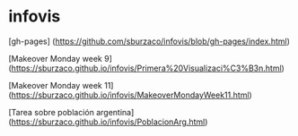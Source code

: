 # infovis

[gh-pages] (https://github.com/sburzaco/infovis/blob/gh-pages/index.html)

[Makeover Monday week 9] (https://sburzaco.github.io/infovis/Primera%20Visualizaci%C3%B3n.html)

[Makeover Monday week 11] (https://sburzaco.github.io/infovis/MakeoverMondayWeek11.html)

[Tarea sobre población argentina] (https://sburzaco.github.io/infovis/PoblacionArg.html)
